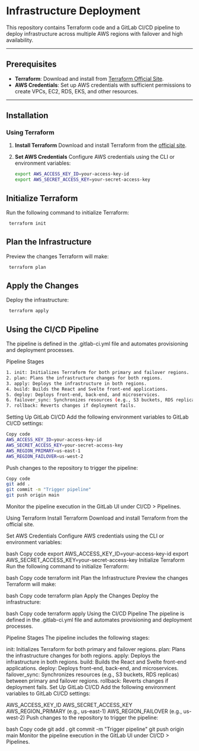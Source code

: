 # Infrastructure Deployment

This repository contains Terraform code and a GitLab CI/CD pipeline to deploy infrastructure across multiple AWS regions with failover and high availability.

---

## Prerequisites

- **Terraform**: Download and install from [Terraform Official Site](https://www.terraform.io/downloads.html).
- **AWS Credentials**: Set up AWS credentials with sufficient permissions to create VPCs, EC2, RDS, EKS, and other resources.

---

## Installation

### Using Terraform

1. **Install Terraform**
   Download and install Terraform from the [official site](https://www.terraform.io/downloads.html).

2. **Set AWS Credentials**
   Configure AWS credentials using the CLI or environment variables:

   ```bash
   export AWS_ACCESS_KEY_ID=your-access-key-id
   export AWS_SECRET_ACCESS_KEY=your-secret-access-key


## Initialize Terraform
Run the following command to initialize Terraform:

```bash
 terraform init
```
## Plan the Infrastructure
Preview the changes Terraform will make:

```bash
 terraform plan
```
## Apply the Changes
Deploy the infrastructure:

```bash
 terraform apply
```



## Using the CI/CD Pipeline
The pipeline is defined in the .gitlab-ci.yml file and automates provisioning and deployment processes.

Pipeline Stages
```bash
1. init: Initializes Terraform for both primary and failover regions.
2. plan: Plans the infrastructure changes for both regions.
3. apply: Deploys the infrastructure in both regions.
4. build: Builds the React and Svelte front-end applications.
5. deploy: Deploys front-end, back-end, and microservices.
6. failover_sync: Synchronizes resources (e.g., S3 buckets, RDS replicas) between primary and failover regions.
7. rollback: Reverts changes if deployment fails.
```
Setting Up GitLab CI/CD
Add the following environment variables to GitLab CI/CD settings:

```bash
Copy code
AWS_ACCESS_KEY_ID=your-access-key-id
AWS_SECRET_ACCESS_KEY=your-secret-access-key
AWS_REGION_PRIMARY=us-east-1
AWS_REGION_FAILOVER=us-west-2
```
Push changes to the repository to trigger the pipeline:

```bash
Copy code
git add .
git commit -m "Trigger pipeline"
git push origin main
```
Monitor the pipeline execution in the GitLab UI under CI/CD > Pipelines.



Using Terraform
Install Terraform
Download and install Terraform from the official site.

Set AWS Credentials
Configure AWS credentials using the CLI or environment variables:

bash
Copy code
export AWS_ACCESS_KEY_ID=your-access-key-id
export AWS_SECRET_ACCESS_KEY=your-secret-access-key
Initialize Terraform
Run the following command to initialize Terraform:

bash
Copy code
terraform init
Plan the Infrastructure
Preview the changes Terraform will make:

bash
Copy code
terraform plan
Apply the Changes
Deploy the infrastructure:

bash
Copy code
terraform apply
Using the CI/CD Pipeline
The pipeline is defined in the .gitlab-ci.yml file and automates provisioning and deployment processes.

Pipeline Stages
The pipeline includes the following stages:

init: Initializes Terraform for both primary and failover regions.
plan: Plans the infrastructure changes for both regions.
apply: Deploys the infrastructure in both regions.
build: Builds the React and Svelte front-end applications.
deploy: Deploys front-end, back-end, and microservices.
failover_sync: Synchronizes resources (e.g., S3 buckets, RDS replicas) between primary and failover regions.
rollback: Reverts changes if deployment fails.
Set Up GitLab CI/CD
Add the following environment variables to GitLab CI/CD settings:

AWS_ACCESS_KEY_ID
AWS_SECRET_ACCESS_KEY
AWS_REGION_PRIMARY (e.g., us-east-1)
AWS_REGION_FAILOVER (e.g., us-west-2)
Push changes to the repository to trigger the pipeline:

bash
Copy code
git add .
git commit -m "Trigger pipeline"
git push origin main
Monitor the pipeline execution in the GitLab UI under CI/CD > Pipelines.